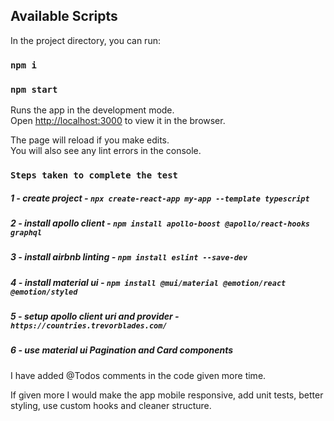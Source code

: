 ## Available Scripts

In the project directory, you can run:

### `npm i`

### `npm start`

Runs the app in the development mode.\
Open [http://localhost:3000](http://localhost:3000) to view it in the browser.

The page will reload if you make edits.\
You will also see any lint errors in the console.

### `Steps taken to complete the test`

##### 1 - create project - `npx create-react-app my-app --template typescript`
##### 2 - install apollo client - `npm install apollo-boost @apollo/react-hooks graphql`
##### 3 - install airbnb linting - `npm install eslint --save-dev`
##### 4 - install material ui - `npm install @mui/material @emotion/react @emotion/styled`
##### 5 - setup apollo client uri and provider - `https://countries.trevorblades.com/`
##### 6 - use material ui Pagination and Card components

I have added @Todos comments in the code given more time.  

If given more I would make the app mobile responsive, add unit tests, better styling, use custom hooks and cleaner structure. 
